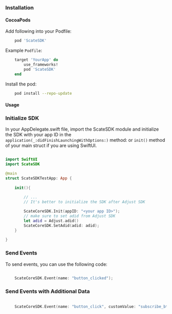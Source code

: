 ### Installation 

#### CocoaPods

Add following into your Podfile:

```ruby
    pod 'ScateSDK'
```

Example `Podfile`:

```ruby
    target 'YourApp' do
        use_frameworks!
        pod 'ScateSDK'
    end
```


Install the pod:

```bash
    pod install --repo-update
```


#### Usage

### Initialize SDK

In your AppDelegate.swift file, import the ScateSDK module and initialize the SDK with your app ID in the `application(_:didFinishLaunchingWithOptions:)` method: or `init()` method of your main struct if you are using SwiftUI.

```swift

import SwiftUI
import ScateSDK

@main
struct ScateSDKTestApp: App {
    
    init(){
        
        // ...
        // It's better to initialize the SDK after Adjust SDK 

        ScateCoreSDK.Init(appID: "<your app ID>");
        // make sure to set adid from Adjust SDK
        let adid = Adjust.adid()
        ScateCoreSDK.SetAdid(adid: adid);
    }
    
}

```
### Send Events

To send events, you can use the following code:

```swift
    
    ScateCoreSDK.Event(name: "button_clicked");

```

### Send Events with Additional Data

```swift

    ScateCoreSDK.Event(name: "button_click", customValue: "subscribe_btn");

```

